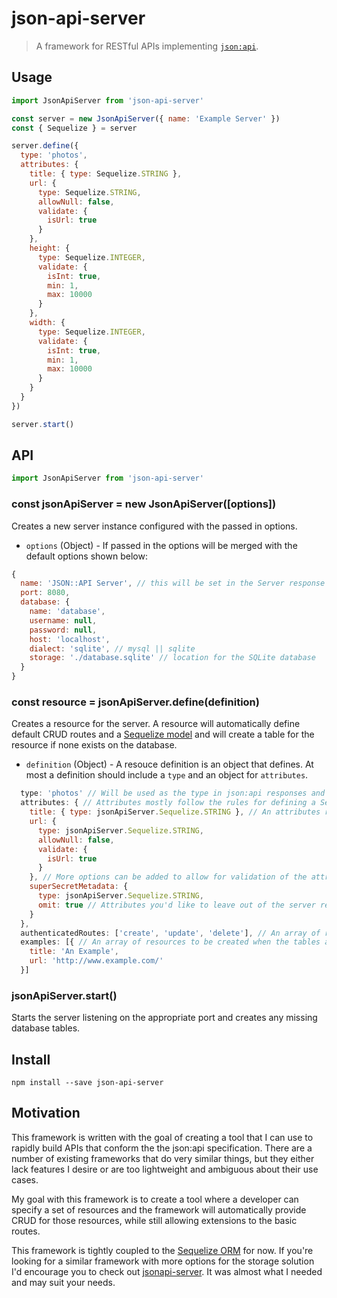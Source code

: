 # json-api-server

> A framework for RESTful APIs implementing [`json:api`](http://jsonapi.org/).

## Usage
```js
import JsonApiServer from 'json-api-server'

const server = new JsonApiServer({ name: 'Example Server' })
const { Sequelize } = server

server.define({
  type: 'photos',
  attributes: {
    title: { type: Sequelize.STRING },
    url: {
      type: Sequelize.STRING,
      allowNull: false,
      validate: {
        isUrl: true
      }
    },
    height: {
      type: Sequelize.INTEGER,
      validate: {
        isInt: true,
        min: 1,
        max: 10000
      }
    },
    width: {
      type: Sequelize.INTEGER,
      validate: {
        isInt: true,
        min: 1,
        max: 10000
      }
    }
  }
})

server.start()
```

## API
```js
import JsonApiServer from 'json-api-server'
```

### const jsonApiServer = new JsonApiServer([options])
Creates a new server instance configured with the passed in options.

- `options` (Object) - If passed in the options will be merged with the default options shown below:
```js
{
  name: 'JSON::API Server', // this will be set in the Server response header
  port: 8080,
  database: {
    name: 'database',
    username: null,
    password: null,
    host: 'localhost',
    dialect: 'sqlite', // mysql || sqlite
    storage: './database.sqlite' // location for the SQLite database
  }
}
```

### const resource = jsonApiServer.define(definition)
Creates a resource for the server. A resource will automatically define default CRUD routes and a [Sequelize model](http://sequelize.readthedocs.io/en/latest/docs/models-definition/) and will create a table for the resource if none exists on the database.

- `definition` (Object) - A resouce definition is an object that defines. At most a definition should include a `type` and an object for `attributes`.
```js
  type: 'photos' // Will be used as the type in json:api responses and as the root for your URLs related to this resource
  attributes: { // Attributes mostly follow the rules for defining a Sequelize model
    title: { type: jsonApiServer.Sequelize.STRING }, // An attributes requires at least a type
    url: {
      type: jsonApiServer.Sequelize.STRING,
      allowNull: false,
      validate: {
        isUrl: true
      }
    }, // More options can be added to allow for validation of the attribute
    superSecretMetadata: {
      type: jsonApiServer.Sequelize.STRING,
      omit: true // Attributes you'd like to leave out of the server responses can be omitted
    }
  },
  authenticatedRoutes: ['create', 'update', 'delete'], // An array of routes that should be authenticated. An empty array or falsy value will authenticate all routes
  examples: [{ // An array of resources to be created when the tables are created. This is useful to prototype in conjunction with sqlite
    title: 'An Example',
    url: 'http://www.example.com/'
  }]
```

### jsonApiServer.start()
Starts the server listening on the appropriate port and creates any missing database tables.

## Install
`npm install --save json-api-server`

## Motivation

This framework is written with the goal of creating a tool that I can use to rapidly build APIs that conform the the json:api specification. There are a number of existing frameworks that do very similar things, but they either lack features I desire or are too lightweight and ambiguous about their use cases.

My goal with this framework is to create a tool where a developer can specify a set of resources and the framework will automatically provide CRUD for those resources, while still allowing extensions to the basic routes.

This framework is tightly coupled to the [Sequelize ORM](http://docs.sequelizejs.com/en/v3/) for now. If you're looking for a similar framework with more options for the storage solution I'd encourage you to check out [jsonapi-server](https://github.com/holidayextras/jsonapi-server). It was almost what I needed and may suit your needs.
